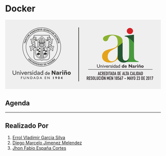 # **Docker**

![Img_001](Img/Img_001.png)

## **Agenda**
<!--1. [Arquitectura][1_0]
1. [Workflow][1_1]
1. [Instalación][1_2]
1. [Comandos][1_3]-->

<!--[1_0]:https://github.com/Errol-Garcia/Docker/tree/main/1-Arquitectura

[1_1]:https://github.com/Errol-Garcia/Docker/tree/main/2-Workflow

[1_2]:https://github.com/Errol-Garcia/Docker/tree/main/3-Instalacion

[1_3]:https://github.com/Errol-Garcia/Docker/tree/main/4-Comandos-->

---

## **Realizado Por**
1. [Errol Vladimir Garcia Silva][1_4]
1. [Diego Marcelo Jimenez Melendez][1_5]
1. [Jhon Fabio España Cortes][1_6]

[1_4]:https://github.com/Errol-Garcia

[1_5]:https://github.com/jimdgo12

[1_6]:https://github.com/JhonFabioEC